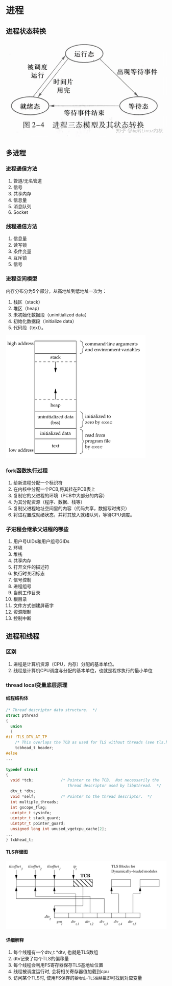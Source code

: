 # 进程

## 进程状态转换

![](image/2022-11-06-23-21-45.png)

## 多进程

### 进程通信方法
1. 管道/无名管道
2. 信号
3. 共享内存
4. 信息量
5. 消息队列
6. Socket

### 线程通信方法
1. 信息量
2. 读写锁
3. 条件变量
4. 互斥锁
5. 信号

### 进程空间模型
内存分布分为5个部分，从高地址到低地址一次为：
1. 栈区（stack）
2. 堆区（heap）
3. 未初始化数据段（uninitialized data）
4. 初始化数据段（initialize data）
5. 代码段（text）。

![](image/2022-10-30-12-01-43.png)

### fork函数执行过程

1. 给新进程分配一个标识符
2. 在内核中分配一个PCB,将其挂在PCB表上
3. 复制它的父进程的环境（PCB中大部分的内容）
4. 为其分配资源（程序、数据、栈等）
5. 复制父进程地址空间里的内容（代码共享，数据写时拷贝）
6. 将进程置成就绪状态，并将其放入就绪队列，等待CPU调度。

### 子进程会继承父进程的哪些

1. 用户号UIDs和用户组号GIDs
2. 环境
3. 堆栈
4. 共享内存
5. 打开文件的描述符
6. 执行时关闭标志
7. 信号控制
8. 进程组号
9. 当前工作目录
10. 根目录
11. 文件方式创建屏蔽字
12. 资源限制
13. 控制中断

## 进程和线程

### 区别
1. 进程是计算机资源（CPU，内存）分配的基本单位。
2. 线程是计算机CPU调度与分配的基本单位，也就是程序执行的最小单位

### thread local变量底层原理

#### 线程结构体
```c
/* Thread descriptor data structure.  */
struct pthread
{
  union
  {
#if !TLS_DTV_AT_TP
    /* This overlaps the TCB as used for TLS without threads (see tls.h).  */
    tcbhead_t header;
#else
...

typedef struct
{
  void *tcb;            /* Pointer to the TCB.  Not necessarily the
                           thread descriptor used by libpthread.  */
  dtv_t *dtv;
  void *self;           /* Pointer to the thread descriptor.  */
  int multiple_threads;
  int gscope_flag;
  uintptr_t sysinfo;
  uintptr_t stack_guard;
  uintptr_t pointer_guard;
  unsigned long int unused_vgetcpu_cache[2];
...
} tcbhead_t;
```

#### TLS存储图
![](image/2022-10-30-21-25-12.png)

#### 详细解释

1. 每个线程有一个dtv_t *dtv, 也就是TLS数组
2. dtv记录了每个TLS的偏移量
3. 每个线程会利用FS寄存器保存TLS基地址位置
4. 线程被调度运行时, 会将相关寄存器值加载到cpu
5. 访问某个TLS时, 使用FS保存的`基地址+TLS偏移量`即可找到对应变量